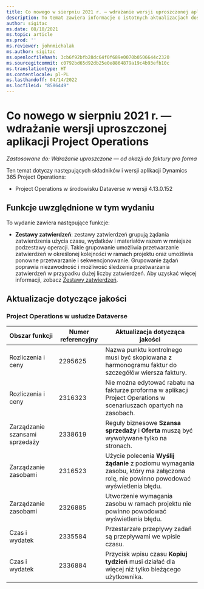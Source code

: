 ```yaml
---
title: Co nowego w sierpniu 2021 r. — wdrażanie wersji uproszczonej aplikacji Project Operations
description: To temat zawiera informacje o istotnych aktualizacjach dostępnych w wydaniu aplikacji wdrożenia wersji uproszczonej aplikacji Project Operations z sierpnia 2021 r.
author: sigitac
ms.date: 08/10/2021
ms.topic: article
ms.prod: ''
ms.reviewer: johnmichalak
ms.author: sigitac
ms.openlocfilehash: 3cb6f92bfb28dc64f0f689e0070b0506644c2320
ms.sourcegitcommit: c0792bd65d92db25e0e8864879a19c4b93efb10c
ms.translationtype: HT
ms.contentlocale: pl-PL
ms.lasthandoff: 04/14/2022
ms.locfileid: "8586449"
---
```

# <a name="whats-new-august-2021---project-operations-lite-deployment"></a>Co nowego w sierpniu 2021 r. — wdrażanie wersji uproszczonej aplikacji Project Operations

_Zastosowane do: Wdrażanie uproszczone — od okazji do faktury pro forma_

Ten temat dotyczy następujących składników i wersji aplikacji Dynamics 365 Project Operations:

  - Project Operations w środowisku Dataverse w wersji 4.13.0.152

## <a name="features-included-in-this-release"></a>Funkcje uwzględnione w tym wydaniu

To wydanie zawiera następujące funkcje:

- **Zestawy zatwierdzeń**: zestawy zatwierdzeń grupują żądania zatwierdzenia użycia czasu, wydatków i materiałów razem w mniejsze podzestawy operacji. Takie grupowanie umożliwia przetwarzanie zatwierdzeń w określonej kolejności w ramach projektu oraz umożliwia ponowne przetwarzanie i sekwencjonowanie. Grupowanie żądań poprawia niezawodność i możliwość śledzenia przetwarzania zatwierdzeń w przypadku dużej liczby zatwierdzeń. Aby uzyskać więcej informacji, zobacz [Zestawy zatwierdzeń](../../approvals/approval-sets.md).

## <a name="quality-updates"></a>Aktualizacje dotyczące jakości

### <a name="project-operations-on-dataverse"></a>Project Operations w usłudze Dataverse

| **Obszar funkcji** | **Numer referencyjny** | **Aktualizacja dotycząca jakości** |
| --- | --- | --- |
| Rozliczenia i ceny | 2295625 | Nazwa punktu kontrolnego musi być skopiowana z harmonogramu faktur do szczegółów wiersza faktury. |
| Rozliczenia i ceny | 2316323 | Nie można edytować rabatu na fakturze proforma w aplikacji Project Operations w scenariuszach opartych na zasobach. |
|   Zarządzanie szansami sprzedaży | 2338619 | Reguły biznesowe **Szansa sprzedaży** i **Oferta** muszą być wywoływane tylko na stronach. |
| Zarządzanie zasobami | 2316523 | Użycie polecenia **Wyślij żądanie** z poziomu wymagania zasobu, który ma załączona rolę, nie powinno powodować wyświetlenia błędu. |
| Zarządzanie zasobami | 2326885 | Utworzenie wymagania zasobu w ramach projektu nie powinno powodować wyświetlenia błędu. |
| Czas i wydatek | 2335584 | Przestarzałe przepływy zadań są przepływami we wpisie czasu. |
| Czas i wydatek | 2336884 | Przycisk wpisu czasu **Kopiuj tydzień** musi działać dla więcej niż tylko bieżącego użytkownika. |

